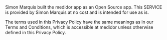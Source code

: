 Simon Marquis built the medidor app as an Open Source app. This SERVICE is provided by Simon Marquis at no cost and is intended for use as is.

The terms used in this Privacy Policy have the same meanings as in our Terms and Conditions, which is accessible at medidor unless otherwise defined in this Privacy Policy. 